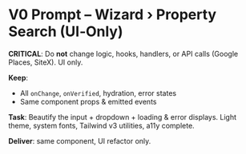 # V0 Prompt – Wizard › Property Search (UI‑Only)

**CRITICAL**: Do **not** change logic, hooks, handlers, or API calls (Google Places, SiteX). UI only.

**Keep**:
- All `onChange`, `onVerified`, hydration, error states
- Same component props & emitted events

**Task**: Beautify the input + dropdown + loading & error displays. Light theme, system fonts, Tailwind v3 utilities, a11y complete.

**Deliver**: same component, UI refactor only.
